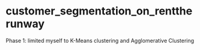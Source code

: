 # customer_segmentation_on_renttherunway
Phase 1:  limited myself to K-Means clustering and Agglomerative Clustering

